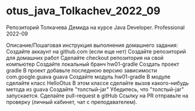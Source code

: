 # otus_java_Tolkachev_2022_09
Репозиторий Толкачева Демида на курсе Java Developer. Professional 2022-09

Описание/Пошаговая инструкция выполнения домашнего задания:
Создайте аккаунт на github.com (если еще нет)
Создайте репозиторий для домашних работ
Сделайте checkout репозитория на свой компьютер
Создайте локальный бранч hw01-gradle
Создать проект gradle
В проект добавьте последнюю версию зависимости
com.google.guava
guava
Создайте модуль hw01-gradle
В модуле сделайте класс HelloOtus
В этом классе сделайте вызов какого-нибудь метода из guava
Создайте "толстый-jar"
Убедитесь, что "толстый-jar" запускается.
Сделайте pull-request в gitHub
Ссылку на PR отправьте на проверку (личный кабинет, чат с преподавателем).